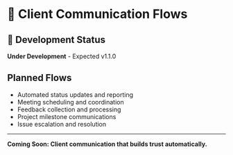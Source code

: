 # 💬 Client Communication Flows

## 🚧 Development Status
**Under Development** - Expected v1.1.0

## Planned Flows
- Automated status updates and reporting
- Meeting scheduling and coordination
- Feedback collection and processing
- Project milestone communications
- Issue escalation and resolution

---
**Coming Soon: Client communication that builds trust automatically.**
